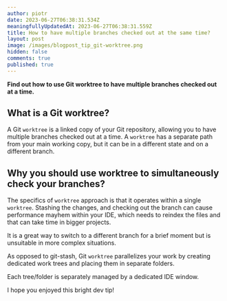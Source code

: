 ```yaml
---
author: piotr
date: 2023-06-27T06:38:31.534Z
meaningfullyUpdatedAt: 2023-06-27T06:38:31.559Z
title: How to have multiple branches checked out at the same time?
layout: post
image: /images/blogpost_tip_git-worktree.png
hidden: false
comments: true
published: true
---
```

**Find out how to use Git worktree to have multiple branches checked out at a time.**

<InstagramEmbed url='https://www.instagram.com/p/CgmUvBuI4TB/' />

## What is a Git worktree?

A Git `worktree` is a linked copy of your Git repository, allowing you to have multiple branches checked out at a time. A `worktree` has a separate path from your main working copy, but it can be in a different state and on a different branch.

## Why you should use worktree to simultaneously check your branches?

The specifics of `worktree` approach is that it operates within a single `worktree`. Stashing the changes, and checking out the branch can cause performance mayhem within your IDE, which needs to reindex the files and that can take time in bigger projects.

It is a great way to switch to a different branch for a brief moment but is unsuitable in more complex situations.

As opposed to git-stash, Git `worktree` parallelizes your work by creating dedicated work trees and placing them in separate folders. 

Each tree/folder is separately managed by a dedicated IDE window.

I hope you enjoyed this bright dev tip!
